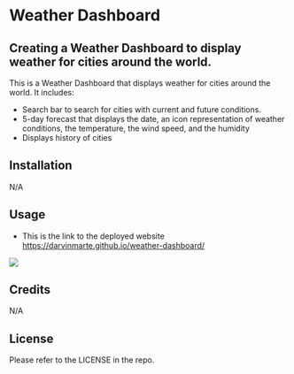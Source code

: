 # Weather Dashboard

## Creating a Weather Dashboard to display weather for cities around the world.

This is a Weather Dashboard that displays weather for cities around the world. It includes:
- Search bar to search for cities with current and future conditions.
- 5-day forecast that displays the date, an icon representation of weather conditions, the temperature, the wind speed, and the humidity
- Displays history of cities 



## Installation

N/A

## Usage
- This is the link to the deployed website
https://darvinmarte.github.io/weather-dashboard/ 



![](./assets/images/)
## Credits

N/A

## License

Please refer to the LICENSE in the repo.